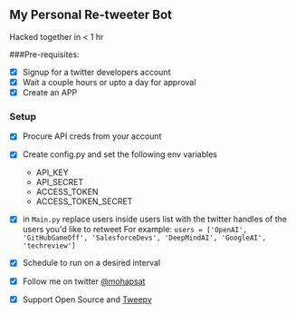 ## My Personal Re-tweeter Bot

Hacked together in < 1 hr

###Pre-requisites:

- [x] Signup for a twitter developers account
- [x] Wait a couple hours or upto a day for approval
- [x] Create an APP

### Setup
- [x] Procure API creds from your account
-[x] Create config.py and set the following env variables
    - API_KEY
    - API_SECRET
    - ACCESS_TOKEN
    - ACCESS_TOKEN_SECRET
-[x] in `Main.py` replace users inside users list with the twitter handles of the users you'd like to retweet
For example:
`users = ['OpenAI', 'GitHubGameOff', 'SalesforceDevs', 'DeepMindAI', 'GoogleAI', 'techreview']` 

-[x] Schedule to run on a desired interval

- [X] Follow me on twitter [@mohapsat](https://twitter.com/mohapsat)
- [X] Support Open Source and [Tweepy](https://tweepy.readthedocs.io/en/3.7.0/index.html) 